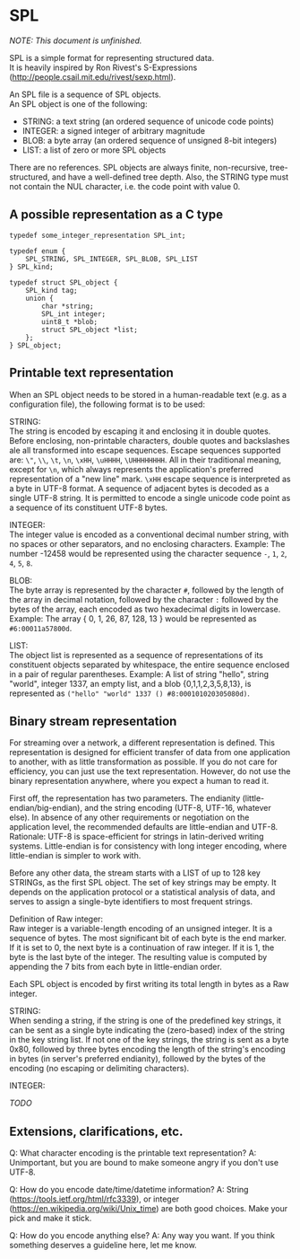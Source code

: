 SPL
===

*NOTE: This document is unfinished.*

SPL is a simple format for representing structured data.  
It is heavily inspired by Ron Rivest's S-Expressions (http://people.csail.mit.edu/rivest/sexp.html).

An SPL file is a sequence of SPL objects.  
An SPL object is one of the following:
 * STRING: a text string (an ordered sequence of unicode code points)
 * INTEGER: a signed integer of arbitrary magnitude
 * BLOB: a byte array (an ordered sequence of unsigned 8-bit integers)
 * LIST: a list of zero or more SPL objects

There are no references.
SPL objects are always finite, non-recursive, tree-structured, and have a well-defined tree depth.
Also, the STRING type must not contain the NUL character, i.e. the code point with value 0.

A possible representation as a C type
-------------------------------------

	typedef some_integer_representation SPL_int;

	typedef enum {
		SPL_STRING, SPL_INTEGER, SPL_BLOB, SPL_LIST
	} SPL_kind;

	typedef struct SPL_object { 
		SPL_kind tag;
		union {
			char *string;
			SPL_int integer;
			uint8_t *blob;
			struct SPL_object *list;
		};
	} SPL_object;


Printable text representation
-----------------------------

When an SPL object needs to be stored in a human-readable text (e.g. as a configuration file), the following format is to be used:

STRING:  
	The string is encoded by escaping it and enclosing it in double quotes.
	Before enclosing, non-printable characters, double quotes and backslashes ale all transformed into escape sequences.
	Escape sequences supported are: `\"`, `\\`, `\t`, `\n`, `\xHH`, `\uHHHH`, `\UHHHHHHHH`. All in their traditional meaning, except for `\n`,
	which always represents the application's preferred representation of a "new line" mark.
	`\xHH` escape sequence is interpreted as a byte in UTF-8 format. A sequence of adjacent bytes is decoded as a single UTF-8 string.
	It is permitted to encode a single unicode code point as a sequence of its constituent UTF-8 bytes.

INTEGER:  
	The integer value is encoded as a conventional decimal number string, with no spaces or other separators, and no enclosing characters.
	Example: The number -12458 would be represented using the character sequence `-`, `1`, `2`, `4`, `5`, `8`.

BLOB:  
	The byte array is represented by the character `#`, followed by the length of the array in decimal notation,
	followed by the character `:` followed by the bytes of the array, each encoded as two hexadecimal digits in lowercase.
	Example: The array { 0, 1, 26, 87, 128, 13 } would be represented as `#6:00011a57800d`.
	
LIST:  
	The object list is represented as a sequence of representations of its constituent objects separated by whitespace,
	the entire sequence enclosed in a pair of regular parentheses.
	Example: A list of string "hello", string "world", integer 1337, an empty list, and a blob {0,1,1,2,3,5,8,13},
	         is represented as `("hello" "world" 1337 () #8:000101020305080d)`.



Binary stream representation
----------------------------

For streaming over a network, a different representation is defined.
This representation is designed for efficient transfer of data from one application to another, with as little transformation as possible.
If you do not care for efficiency, you can just use the text representation.
However, do not use the binary representation anywhere, where you expect a human to read it.

First off, the representation has two parameters.
The endianity (little-endian/big-endian), and the string encoding (UTF-8, UTF-16, whatever else).
In absence of any other requirements or negotiation on the application level, the recommended defaults are little-endian and UTF-8.
Rationale: UTF-8 is space-efficient for strings in latin-derived writing systems.
Little-endian is for consistency with long integer encoding, where little-endian is simpler to work with.

Before any other data, the stream starts with a LIST of up to 128 key STRINGs, as the first SPL object.
The set of key strings may be empty. It depends on the application protocol or a statistical analysis of data,
and serves to assign a single-byte identifiers to most frequent strings.


Definition of Raw integer:  
	Raw integer is a variable-length encoding of an unsigned integer.
	It is a sequence of bytes. The most significant bit of each byte
	is the end marker. If it is set to 0, the next byte is a
	continuation of raw integer. If it is 1, the byte is the last byte of
	the integer. The resulting value is computed by appending the 7 bits
	from each byte in little-endian order.

Each SPL object is encoded by first writing its total length in bytes as
a Raw integer.

STRING:  
	When sending a string, if the string is one of the predefined key strings, it can be sent as a single byte
	indicating the (zero-based) index of the string in the key string list.
	If not one of the key strings, the string is sent as a byte 0x80, followed by three bytes encoding the length
	of the string's encoding in bytes (in server's preferred endianity), followed by the bytes of the encoding
	(no escaping or delimiting characters).

INTEGER:
	
*TODO*


Extensions, clarifications, etc.
--------------------------------

Q: What character encoding is the printable text representation?
A: Unimportant, but you are bound to make someone angry if you don't use UTF-8.

Q: How do you encode date/time/datetime information?
A: String (https://tools.ietf.org/html/rfc3339), or integer (https://en.wikipedia.org/wiki/Unix_time) are both good choices. Make your pick and make it stick.

Q: How do you encode anything else?
A: Any way you want. If you think something deserves a guideline here, let me know.

